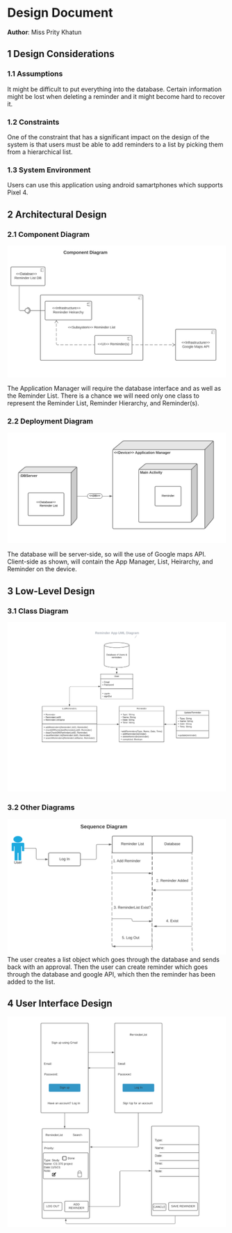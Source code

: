 # Design Document


**Author**: Miss Prity Khatun

## 1 Design Considerations

### 1.1 Assumptions

It might be difficult to put everything into the database. Certain information might be lost when deleting a reminder and it might become hard to recover it. 

### 1.2 Constraints

One of the constraint that has a significant impact on the design of the system is that users must be able to add reminders to a list by picking them from a hierarchical list.


### 1.3 System Environment
Users can use this application using android samartphones which supports Pixel 4.

## 2 Architectural Design

### 2.1 Component Diagram
![image](ComponentDiagram.png)

The Application Manager will require the database interface and as well as the Reminder List. There is a chance we will need only one class to represent the Reminder List, Reminder Hierarchy, and Reminder(s).



### 2.2 Deployment Diagram
![image](DeploymentDiagram.png)

The database will be server-side, so will the use of Google maps API. Client-side as shown, will contain the App Manager, List, Heirarchy, and Reminder on the device.


## 3 Low-Level Design


### 3.1 Class Diagram
![image](design.png)


### 3.2 Other Diagrams
![image](SequenceDiagram.png)
The user creates a list object which goes through the database and sends back with an approval. Then the user can create reminder which goes through the database and google API, which then the reminder has been added to the list. 

## 4 User Interface Design
![image](UID.png)
